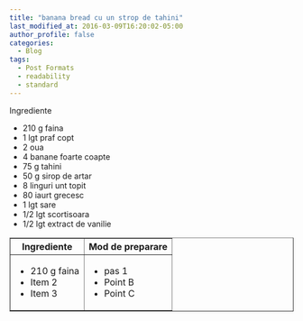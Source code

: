```yaml
---
title: "banana bread cu un strop de tahini"
last_modified_at: 2016-03-09T16:20:02-05:00
author_profile: false
categories:
  - Blog
tags:
  - Post Formats
  - readability
  - standard
---
```


Ingrediente

* 210 g faina
* 1 lgt praf copt
* 2 oua
* 4 banane foarte coapte
* 75 g tahini
* 50 g sirop de artar
* 8 linguri unt topit
* 80 iaurt grecesc
* 1 lgt sare
* 1/2 lgt scortisoara
* 1/2 lgt extract de vanilie


<table border="1">
  <tr>
    <th>Ingrediente</th>
    <th>Mod de preparare</th>
  </tr>
  <tr>
    <td>
      <ul>
        <li>210 g faina</li>
        <li>Item 2</li>
        <li>Item 3</li>
      </ul>
    </td>
    <td>
      <ul>
        <li>pas 1</li>
        <li>Point B</li>
        <li>Point C</li>
      </ul>
    </td>
  </tr>
</table>


